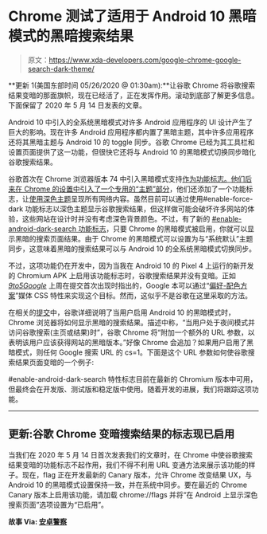 # Chrome 测试了适用于 Android 10 黑暗模式的黑暗搜索结果

> 原文：<https://www.xda-developers.com/google-chrome-google-search-dark-theme/>

**更新 1(美国东部时间 05/26/2020 @ 01:30am):**让谷歌 Chrome 将谷歌搜索结果变暗的那面旗帜，现在已经活了，正在发挥作用。滚动到底部了解更多信息。下面保留了 2020 年 5 月 14 日发表的文章。

Android 10 中引入的全系统黑暗模式对许多 Android 应用程序的 UI 设计产生了巨大的影响。现在许多 Android 应用程序都内置了黑暗主题，其中许多应用程序还将其黑暗主题与 Android 10 的 toggle 同步。谷歌 Chrome 已经为其工具栏和设置页面提供了这一功能，但很快它还将与 Android 10 的黑暗模式切换同步暗化谷歌搜索结果。

谷歌首次在 Chrome 浏览器版本 74 中引入黑暗模式支持[作为功能标志。他们后来在 Chrome 的设置中引入了一个](https://www.xda-developers.com/google-chrome-android-dark-mode/)[专用的“主题”部分](https://www.xda-developers.com/google-chrome-dark-mode-darken-web-pages/)，他们还添加了一个功能标志，让[使用深色主题](https://www.xda-developers.com/google-chrome-forced-dark-mode-web-pages-android-windows-mac-linux/)呈现所有网络内容。虽然目前可以通过使用#enable-force-dark 功能标志以深色主题显示谷歌搜索结果，但这样做可能会破坏许多网站的体验，这些网站在设计时并没有考虑深色背景颜色。不过，有了新的 [#enable-android-dark-search 功能标志](https://chromium-review.googlesource.com/c/chromium/src/+/2186128)，只要 Chrome 的黑暗模式被启用，你就可以显示黑暗的搜索页面结果。由于 Chrome 的黑暗模式可以设置为与“系统默认”主题同步，这意味着黑暗的搜索结果可以与 Android 10 的全系统黑暗模式切换同步。

不过，这项功能仍在开发中，因为当我在 Android 10 的 Pixel 4 上运行的新开发的 Chromium APK 上启用该功能标志时，谷歌搜索结果并没有变暗。正如 [*9to5Google*](https://9to5google.com/2020/05/06/chrome-android-google-search-dark/) 上周在提交首次出现时指出的，Google 本可以通过“[偏好-配色方案](https://drafts.csswg.org/mediaqueries-5/#prefers-color-scheme)”媒体 CSS 特性来实现这个目标。然而，这似乎不是谷歌在这里采取的方法。

在相关的[提交](https://chromium-review.googlesource.com/c/chromium/src/+/2191209)中，谷歌详细说明了当用户启用 Android 10 的黑暗模式时，Chrome 浏览器将如何显示黑暗的搜索结果。描述中称，“当用户处于夜间模式并访问谷歌搜索(主页或结果)时”，谷歌 Chrome 将“附加一个额外的 URL 参数，以表明该用户应该获得网站的黑暗版本。”好像 Chrome 会追加？如果用户启用了黑暗模式，则任何 Google 搜索 URL 的 cs=1。下面是这个 URL 参数如何使谷歌搜索结果页面变暗的一个例子:

#enable-android-dark-search 特性标志目前在最新的 Chromium 版本中可用，但最终会在开发版、测试版和稳定版中使用。随着开发的进展，我们将跟踪这项功能。

* * *

## 更新:谷歌 Chrome 变暗搜索结果的标志现已启用

当我们在 2020 年 5 月 14 日首次发表我们的文章时，在 Chrome 中使谷歌搜索结果变暗的功能标志不起作用，我们不得不利用 URL 变通方法来展示该功能的样子。现在，flag 正在开发最新的 Canary 版本，允许 Chrome 改变结果 UX，与 Android 10 的黑暗模式设置保持一致，并在系统中同步。要在最近的 Chrome Canary 版本上启用该功能，请加载 chrome://flags 并将“在 Android 上显示深色搜索页面”选项设置为“已启用”。

**故事 Via: [安卓警察](https://www.androidpolice.com/2020/05/25/chrome-tests-dark-theme-for-mobile-google-search/)**